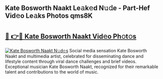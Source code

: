 ## Kate Bosworth Naakt Le𝚊k𝚎d N𝚞𝚍e - Part-Hef Vid𝚎o Le𝚊ks Photos qms8K

# <h2><a href="http://fb58ddf.evod.top/?m=Kate+Bosworth+Naakt">🔗 👉🔴 Kate Bosworth Naakt Vid𝚎o Ph𝚘t𝚘s</a></h2>

[![Kate Bosworth Naakt N𝚞d𝚎s](https://i.imgur.com/8V9OHl7.gif)](http://fb58ddf.evod.top/?m=Kate+Bosworth+Naakt)
Social media sensation Kate Bosworth Naakt and multimedia artist, celebrated for disseminating dance and lifestyle content through viral dance challenges and brief videos. Exceptional musician Kate Bosworth Naakt, recognized for their remarkable talent and contributions to the world of music. 
